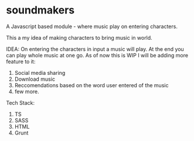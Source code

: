 # soundmakers
A Javascript based module - where music play on entering characters.

This a my idea of making characters to bring music in world. 

IDEA: On entering the characters in input a music will play. At the end you can play whole music at one go.
As of now this is WIP I will be adding more feature to it:
1) Social media sharing
2) Download music
3) Reccomendations based on the word user entered of the music
4) few more.

Tech Stack:
1) TS
2) SASS
3) HTML
4) Grunt

